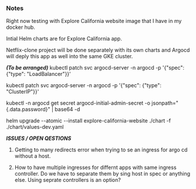 ### Notes 
Right now testing with Explore California website image that I have in my docker hub.

Intial Helm charts are for Explore California app.

Netflix-clone project will be done separately with its own charts and Argocd will deply this app as well into the same GKE cluster.

***(To be arranged)***
kubectl patch svc argocd-server -n argocd -p '{"spec": {"type": "LoadBalancer"}}'

kubectl patch svc argocd-server -n argocd -p '{"spec": {"type": "ClusterIP"}}'

kubectl -n argocd get secret argocd-initial-admin-secret -o jsonpath="{.data.password}" | base64 -d

helm upgrade --atomic --install explore-california-website ./chart -f ./chart/values-dev.yaml

***ISSUES / OPEN QESTIONS***

1. Getting to many redirects error when  trying to se an ingress for argo cd without a host.

2. How to have multiple ingresses for differnt apps with same ingress controller. Do we have to separate them by sing host in spec or anything else. Using seprate controllers is an option?

